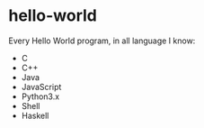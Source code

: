 # hello-world
Every Hello World program, in all language I know:
- C
- C++
- Java
- JavaScript
- Python3.x
- Shell
- Haskell
